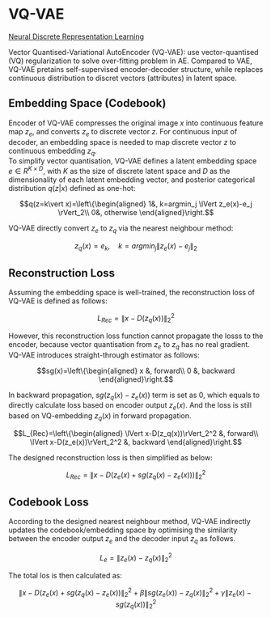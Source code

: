 # VQ-VAE
[Neural Discrete Representation Learning](https://proceedings.neurips.cc/paper/2017/file/7a98af17e63a0ac09ce2e96d03992fbc-Paper.pdf)  

Vector Quantised-Variational AutoEncoder (VQ-VAE): use vector-quantised (VQ) regularization to solve over-fitting problem in AE. Compared to VAE, VQ-VAE pretains self-supervised encoder-decoder structure, while replaces continuous distribution to discret vectors (attributes) in latent space.

## Embedding Space (Codebook)
Encoder of VQ-VAE compresses the original image $x$ into continuous feature map $z_e$, and converts $z_e$ to discrete vector $z$. For continuous input of decoder, an embedding space is needed to map discrete vector $z$ to continuous embedding $z_q$.  
To simplify vector quantisation, VQ-VAE defines a latent embedding space $e\in R^{K\times D}$, with $K$ as the size of discrete latent space and $D$ as the dimensionality of each latent embedding vector, and posterior categorical distribution $q(z|x)$ defined as one-hot:
```math
q(z=k\vert x)=\left\{\begin{aligned}
1&, k=argmin_j \lVert z_e(x)-e_j \rVert_2\\
0&, otherwise
\end{aligned}\right.
```
VQ-VAE directly convert $z_e$ to $z_q$ via the nearest neighbour method:
```math
z_q(x)=e_k,\quad k=argmin_j\lVert z_e(x)-e_j\rVert_2
```

## Reconstruction Loss
Assuming the embedding space is well-trained, the reconstruction loss of VQ-VAE is defined as follows:
```math
L_{Rec}=\lVert x-D(z_q(x))\rVert_2^2
```
However, this reconstruction loss function cannot propagate the losss to the encoder, because vector quantisation from $z_e$ to $z_q$ has no real gradient. VQ-VAE introduces straight-through estimator as follows:
```math
sg(x)=\left\{\begin{aligned}
x &, forward\\
0 &, backward
\end{aligned}\right.
```
In backward propagation, $sg(z_q(x)-z_e(x))$ term is set as 0, which equals to directly calculate loss based on encoder output $z_e(x)$. And the loss is still based on VQ-embedding $z_q(x)$ in forward propagation.
```math
L_{Rec}=\left\{\begin{aligned}
\lVert x-D(z_q(x))\rVert_2^2 &, forward\\
\lVert x-D(z_e(x))\rVert_2^2 &, backward
\end{aligned}\right.
```
The designed reconstruction loss is then simplified as below:
```math
L_{Rec}=\lVert x-D(z_e(x)+sg(z_q(x)-z_e(x))) \rVert_2^2
```

## Codebook Loss
According to the designed nearest neighbour method, VQ-VAE indirectly updates the codebook/embedding space by optimising the similarity between the encoder output $z_e$ and the decoder input $z_q$ as follows.
```math
L_e = \lVert z_e(x)-z_q(x)\rVert_2^2
```

The total los is then calculated as:
```math
\lVert x-D(z_e(x)+sg(z_q(x)-z_e(x))\rVert_2^2+\beta\lVert sg(z_e(x))-z_q(x)\rVert_2^2+\gamma\lVert z_e(x)-sg(z_q(x))\rVert_2^2
```






